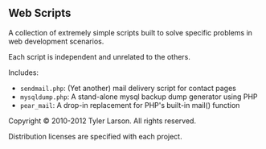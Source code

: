 ## Web Scripts

A collection of extremely simple scripts built to solve specific problems
in web development scenarios.

Each script is independent and unrelated to the others.

Includes:

   * `sendmail.php`: (Yet another) mail delivery script for contact pages
   * `mysqldump.php`: A stand-alone mysql backup dump generator using PHP
   * `pear_mail`: A drop-in replacement for PHP's built-in mail() function

Copyright &copy; 2010-2012 Tyler Larson. All rights reserved.

Distribution licenses are specified with each project.


